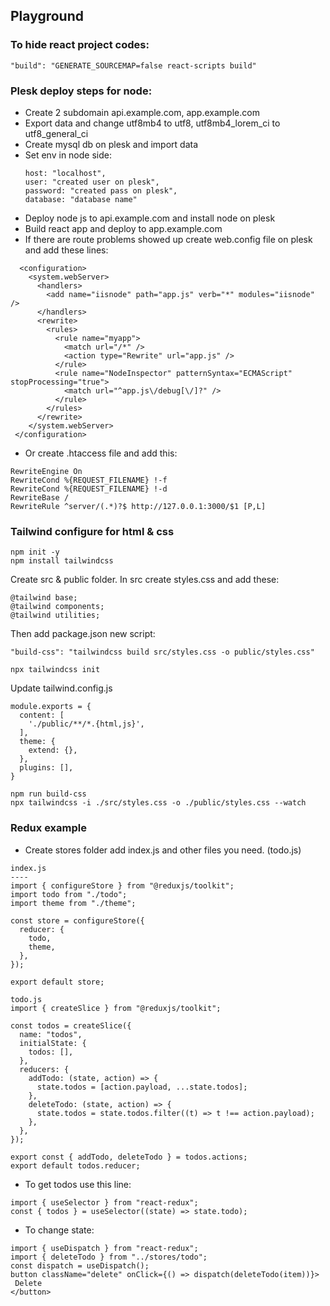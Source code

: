 ## Playground

### To hide react project codes:
```
"build": "GENERATE_SOURCEMAP=false react-scripts build"
```
### Plesk deploy steps for node:
- Create 2 subdomain api.example.com, app.example.com
- Export data and change utf8mb4 to utf8, utf8mb4_lorem_ci to utf8_general_ci
- Create mysql db on plesk and import data
- Set env in node side:
  ```
  host: "localhost",
  user: "created user on plesk",
  password: "created pass on plesk",
  database: "database name"
  ```
- Deploy node js to api.example.com and install node on plesk
- Build react app and deploy to app.example.com
- If there are route problems showed up create web.config file on plesk and add these lines:
```
  <configuration>
    <system.webServer>
      <handlers>
        <add name="iisnode" path="app.js" verb="*" modules="iisnode" />
      </handlers>
      <rewrite>
        <rules>
          <rule name="myapp">
            <match url="/*" />
            <action type="Rewrite" url="app.js" />
          </rule>
          <rule name="NodeInspector" patternSyntax="ECMAScript" stopProcessing="true">
            <match url="^app.js\/debug[\/]?" />
          </rule>
        </rules>
      </rewrite>
    </system.webServer>
 </configuration>
```
- Or create .htaccess file and add this:
```
RewriteEngine On
RewriteCond %{REQUEST_FILENAME} !-f
RewriteCond %{REQUEST_FILENAME} !-d
RewriteBase /
RewriteRule ^server/(.*)?$ http://127.0.0.1:3000/$1 [P,L]
```

### Tailwind configure for html & css
```
npm init -y
npm install tailwindcss
```
Create src & public folder. In src create styles.css and add these:
```
@tailwind base;
@tailwind components;
@tailwind utilities;
```
Then add package.json new script:
```
"build-css": "tailwindcss build src/styles.css -o public/styles.css"
```
```
npx tailwindcss init
```
Update tailwind.config.js
```
module.exports = {
  content: [
    './public/**/*.{html,js}',
  ],
  theme: {
    extend: {},
  },
  plugins: [],
}
```
```
npm run build-css
npx tailwindcss -i ./src/styles.css -o ./public/styles.css --watch
```

### Redux example
- Create stores folder add index.js and other files you need. (todo.js)
```
index.js
----
import { configureStore } from "@reduxjs/toolkit";
import todo from "./todo";
import theme from "./theme";

const store = configureStore({
  reducer: {
    todo,
    theme,
  },
});

export default store;
```
```
todo.js
import { createSlice } from "@reduxjs/toolkit";

const todos = createSlice({
  name: "todos",
  initialState: {
    todos: [],
  },
  reducers: {
    addTodo: (state, action) => {
      state.todos = [action.payload, ...state.todos];
    },
    deleteTodo: (state, action) => {
      state.todos = state.todos.filter((t) => t !== action.payload);
    },
  },
});

export const { addTodo, deleteTodo } = todos.actions;
export default todos.reducer;
```
- To get todos use this line:
```
import { useSelector } from "react-redux";
const { todos } = useSelector((state) => state.todo);
```
- To change state:
```
import { useDispatch } from "react-redux";
import { deleteTodo } from "../stores/todo";
const dispatch = useDispatch();
button className="delete" onClick={() => dispatch(deleteTodo(item))}>
 Delete
</button>
```